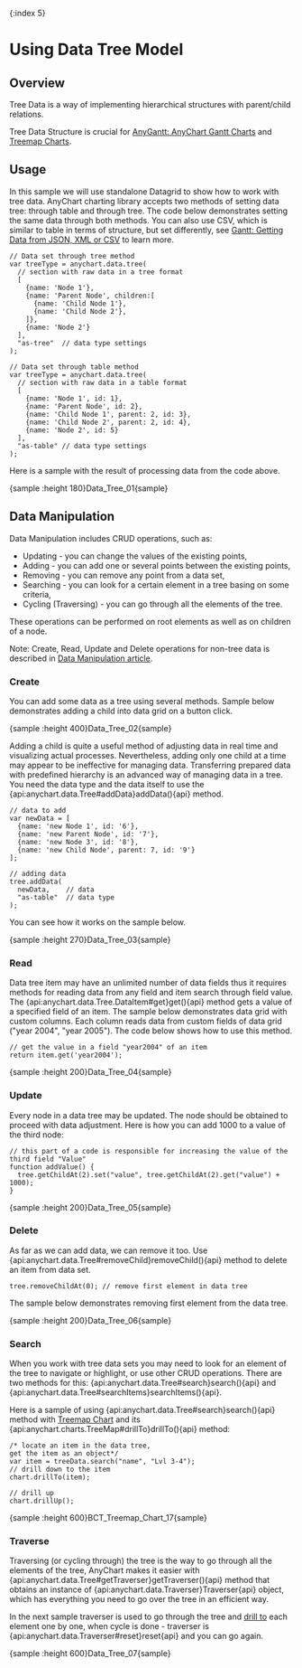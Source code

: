 {:index 5}
# Using Data Tree Model

## Overview

Tree Data is a way of implementing hierarchical structures with parent/child relations.

Tree Data Structure is crucial for [AnyGantt: AnyChart Gantt Charts](../Gantt_Chart/Quick_Start) and [Treemap Charts](../Basic_Charts/Treemap_Chart).

## Usage

In this sample we will use standalone Datagrid to show how to work with tree data. AnyChart charting library accepts two methods of setting data tree: through table and through tree. The code below demonstrates setting the same data through both methods. You can also use CSV, which is similar to table in terms of structure, but set differently, see [Gantt: Getting Data from JSON, XML or CSV](../Gantt_Chart/Data_from_JSON,_XML,_CSV#csv) to learn more.

```
// Data set through tree method
var treeType = anychart.data.tree(
  // section with raw data in a tree format
  [
    {name: 'Node 1'},
    {name: 'Parent Node', children:[
      {name: 'Child Node 1'},
      {name: 'Child Node 2'},
    ]},
    {name: 'Node 2'}
  ],
  "as-tree"  // data type settings
);

// Data set through table method
var treeType = anychart.data.tree(
  // section with raw data in a table format
  [
    {name: 'Node 1', id: 1},
    {name: 'Parent Node', id: 2},
    {name: 'Child Node 1', parent: 2, id: 3},
    {name: 'Child Node 2', parent: 2, id: 4},
    {name: 'Node 2', id: 5}
  ],
  "as-table" // data type settings
);
```

Here is a sample with the result of processing data from the code above.

{sample :height 180}Data\_Tree\_01{sample}

## Data Manipulation

Data Manipulation includes CRUD operations, such as:

 * Updating - you can change the values of the existing points,
 * Adding - you can add one or several points between the existing points,
 * Removing - you can remove any point from a data set,
 * Searching - you can look for a certain element in a tree basing on some criteria,
 * Cycling (Traversing) - you can go through all the elements of the tree.

These operations can be performed on root elements as well as on children of a node. 

Note: Create, Read, Update and Delete operations for non-tree data is described in [Data Manipulation article](Data_Manipulation).

### Create

You can add some data as a tree using several methods. Sample below demonstrates adding a child into data grid on a button click.

{sample :height 400}Data\_Tree\_02{sample}

Adding a child is quite a useful method of adjusting data in real time and visualizing actual processes. Nevertheless, adding only one child at a time may appear to be ineffective for managing data. Transferring prepared data with predefined hierarchy is an advanced way of managing data in a tree.  You need the data type and the data itself to use the {api:anychart.data.Tree#addData}addData(){api} method.

```
// data to add
var newData = [
  {name: 'new Node 1', id: '6'},
  {name: 'new Parent Node', id: '7'},
  {name: 'new Node 3', id: '8'},
  {name: 'new Child Node', parent: 7, id: '9'}
];

// adding data
tree.addData(
  newData,    // data
  "as-table"  // data type
);
```

You can see how it works on the sample below.

{sample :height 270}Data\_Tree\_03{sample}

### Read

Data tree item may have an unlimited number of data fields thus it requires methods for reading data from any field and item search through field value. The {api:anychart.data.Tree.DataItem#get}get(){api} method gets a value of a specified field of an item. The sample below demonstrates data grid with custom columns. Each column reads data from custom fields of data grid ("year 2004", "year 2005"). The code below shows how to use this method.

```
// get the value in a field "year2004" of an item
return item.get('year2004'); 
```

{sample :height 200}Data\_Tree\_04{sample}

### Update

Every node in a data tree may be updated. The node should be obtained to proceed with data adjustment. Here is how you can add 1000 to a value of the third node:

```
// this part of a code is responsible for increasing the value of the third field "Value"
function addValue() {
  tree.getChildAt(2).set("value", tree.getChildAt(2).get("value") + 1000);
}
```

{sample :height 200}Data\_Tree\_05{sample}

### Delete

As far as we can add data, we can remove it too. Use {api:anychart.data.Tree#removeChild}removeChild(){api} method to delete an item from data set.

```
tree.removeChildAt(0); // remove first element in data tree
```

The sample below demonstrates removing first element from the data tree.

{sample :height 200}Data\_Tree\_06{sample}

### Search

When you work with tree data sets you may need to look for an element of the tree to navigate or highlight, or use other CRUD operations. There are two methods for this: {api:anychart.data.Tree#search}search(){api} and {api:anychart.data.Tree#searchItems}searchItems(){api}.

Here is a sample of using {api:anychart.data.Tree#search}search(){api} method with [Treemap Chart](../Basic_Charts/Treemap_Chart) and its {api:anychart.charts.TreeMap#drillTo}drillTo(){api} method:

```
/* locate an item in the data tree,
get the item as an object*/
var item = treeData.search("name", "Lvl 3-4");
// drill down to the item
chart.drillTo(item);

// drill up
chart.drillUp();
```

{sample :height 600}BCT\_Treemap\_Chart\_17{sample}

### Traverse

Traversing (or cycling through) the tree is the way to go through all the elements of the tree, AnyChart makes it easier with
{api:anychart.data.Tree#getTraverser}getTraverser(){api} method that obtains an instance of {api:anychart.data.Traverser}Traverser{api} object, which has everything you need to go over the tree in an efficient way.

In the next sample traverser is used to go through the tree and [drill to](../Basic_Charts/Treemap_Chart#drill_down_and_drill_up) each element one by one, when cycle is done - traverser is {api:anychart.data.Traverser#reset}reset{api} and you can go again.

{sample :height 600}Data\_Tree\_07{sample}
